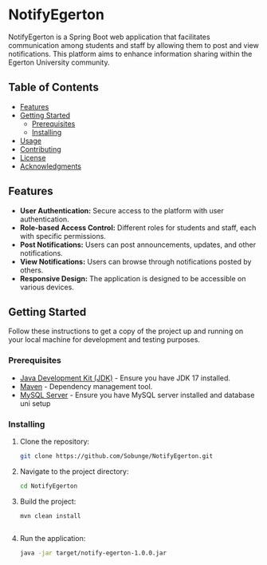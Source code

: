 # NotifyEgerton

NotifyEgerton is a Spring Boot web application that facilitates communication among students and staff by allowing them to post and view notifications. This platform aims to enhance information sharing within the Egerton University community.

## Table of Contents
- [Features](#features)
- [Getting Started](#getting-started)
  - [Prerequisites](#prerequisites)
  - [Installing](#installing)
- [Usage](#usage)
- [Contributing](#contributing)
- [License](#license)
- [Acknowledgments](#acknowledgments)

## Features

- **User Authentication:** Secure access to the platform with user authentication.
- **Role-based Access Control:** Different roles for students and staff, each with specific permissions.
- **Post Notifications:** Users can post announcements, updates, and other notifications.
- **View Notifications:** Users can browse through notifications posted by others.
- **Responsive Design:** The application is designed to be accessible on various devices.

## Getting Started

Follow these instructions to get a copy of the project up and running on your local machine for development and testing purposes.

### Prerequisites

- [Java Development Kit (JDK)](https://www.oracle.com/java/technologies/downloads/#java17) - Ensure you have JDK 17 installed.
- [Maven](https://maven.apache.org/download.cgi) - Dependency management tool.
- [MySQL Server](https://dev.mysql.com/downloads/mysql/) - Ensure you have MySQL server installed and database uni setup

### Installing

1. Clone the repository:

   ```bash
   git clone https://github.com/Sobunge/NotifyEgerton.git

2. Navigate to the project directory:
   ```bash
   cd NotifyEgerton
   
4. Build the project:
   ```bash
   mvn clean install
  
6. Run the application:
   ```bash
   java -jar target/notify-egerton-1.0.0.jar
